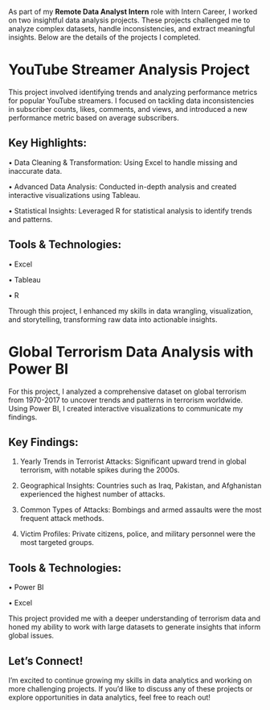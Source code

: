As part of my **Remote Data Analyst Intern** role with Intern Career, I worked on two insightful data analysis projects. 
These projects challenged me to analyze complex datasets, handle inconsistencies, and extract meaningful insights. Below are the details of the projects I completed.

# YouTube Streamer Analysis Project
This project involved identifying trends and analyzing performance metrics for popular YouTube streamers. 
I focused on tackling data inconsistencies in subscriber counts, likes, comments, and views, and introduced a new performance metric based on average subscribers.

## Key Highlights:

• Data Cleaning & Transformation: Using Excel to handle missing and inaccurate data.

• Advanced Data Analysis: Conducted in-depth analysis and created interactive visualizations using Tableau.

• Statistical Insights: Leveraged R for statistical analysis to identify trends and patterns.

## Tools & Technologies:
• Excel

• Tableau

• R

Through this project, I enhanced my skills in data wrangling, visualization, and storytelling, transforming raw data into actionable insights.

# Global Terrorism Data Analysis with Power BI
For this project, I analyzed a comprehensive dataset on global terrorism from 1970-2017 to uncover trends and patterns in terrorism worldwide. 
Using Power BI, I created interactive visualizations to communicate my findings.

## Key Findings:
1. Yearly Trends in Terrorist Attacks: Significant upward trend in global terrorism, with notable spikes during the 2000s.

2. Geographical Insights: Countries such as Iraq, Pakistan, and Afghanistan experienced the highest number of attacks.

3. Common Types of Attacks: Bombings and armed assaults were the most frequent attack methods.

4. Victim Profiles: Private citizens, police, and military personnel were the most targeted groups.

## Tools & Technologies:
• Power BI

• Excel

This project provided me with a deeper understanding of terrorism data and honed my ability to work with large datasets to generate insights that inform global issues.

## Let’s Connect!
I’m excited to continue growing my skills in data analytics and working on more challenging projects. 
If you’d like to discuss any of these projects or explore opportunities in data analytics, feel free to reach out!
